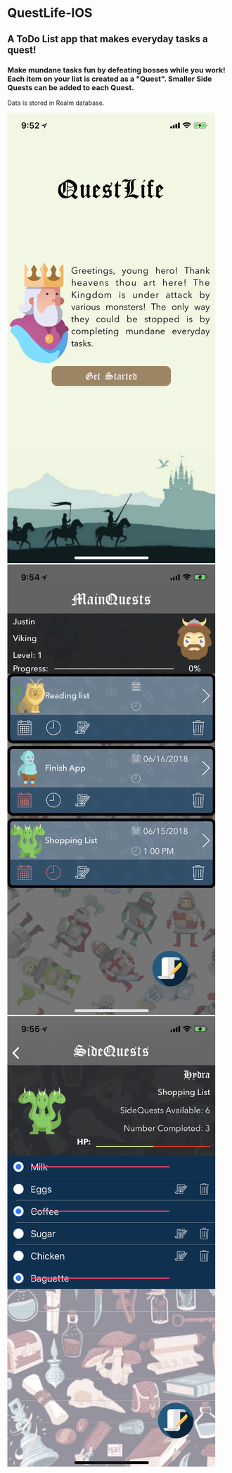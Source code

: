 # QuestLife-IOS
<h2>A ToDo List app that makes everyday tasks a quest!</h2>

<h3>Make mundane tasks fun by defeating bosses while you work! Each item on your list is created as a "Quest". Smaller Side Quests can be added to each Quest.</h3>

<p>Data is stored in Realm database.</p>

![Alt text](app_images/image3_small.png)
![Alt text](app_images/image2_small.png)
![Alt text](app_images/image1_small.png)

